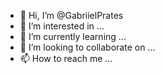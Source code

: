- 👋 Hi, I’m @GabriielPrates
- 👀 I’m interested in ...
- 🌱 I’m currently learning ...
- 💞️ I’m looking to collaborate on ...
- 📫 How to reach me ...

<!---
GabriielPrates/GabriielPrates is a ✨ special ✨ repository because its `README.md` (this file) appears on your GitHub profile.
You can click the Preview link to take a look at your changes.
--->
